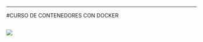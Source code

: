 ------------
#CURSO DE CONTENEDORES CON DOCKER

![](https://www.docker.com/wp-content/uploads/2022/03/horizontal-logo-monochromatic-white.png)
------------
